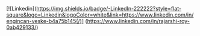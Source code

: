[![Linkedin](https://img.shields.io/badge/-LinkedIn-222222?style=flat-square&logo=Linkedin&logoColor=white&link=https://www.linkedin.com/in/engincan-veske-b4a75b145(/)]
(https://www.linkedin.com/in/rajarshi-roy-0ab429133/)
